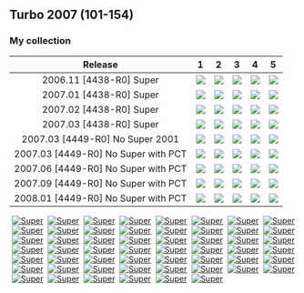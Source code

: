 ## Turbo 2007 (101-154)

### My collection

|               Release               |                                                                     1                                                                      |                                                                     2                                                                      |                                                                     3                                                                      |                                                                     4                                                                      |                                                                     5                                                                      |
|:-----------------------------------:|:------------------------------------------------------------------------------------------------------------------------------------------:|:------------------------------------------------------------------------------------------------------------------------------------------:|:------------------------------------------------------------------------------------------------------------------------------------------:|:------------------------------------------------------------------------------------------------------------------------------------------:|:------------------------------------------------------------------------------------------------------------------------------------------:|
|       2006.11 [4438-R0] Super       |             [<img src='thumbnails/outer/2006_11{4438-R0}[5]Super/1.5.png'>](thumbnails/outer/2006_11{4438-R0}[5]Super/1.5.png)             |             [<img src='thumbnails/outer/2006_11{4438-R0}[5]Super/2.5.png'>](thumbnails/outer/2006_11{4438-R0}[5]Super/2.5.png)             |             [<img src='thumbnails/outer/2006_11{4438-R0}[5]Super/3.5.png'>](thumbnails/outer/2006_11{4438-R0}[5]Super/3.5.png)             |             [<img src='thumbnails/outer/2006_11{4438-R0}[5]Super/4.5.png'>](thumbnails/outer/2006_11{4438-R0}[5]Super/4.5.png)             |             [<img src='thumbnails/outer/2006_11{4438-R0}[5]Super/5.5.png'>](thumbnails/outer/2006_11{4438-R0}[5]Super/5.5.png)             |
|       2007.01 [4438-R0] Super       |             [<img src='thumbnails/outer/2007_01{4438-R0}[5]Super/1.5.png'>](thumbnails/outer/2007_01{4438-R0}[5]Super/1.5.png)             |             [<img src='thumbnails/outer/2007_01{4438-R0}[5]Super/2.5.png'>](thumbnails/outer/2007_01{4438-R0}[5]Super/2.5.png)             |             [<img src='thumbnails/outer/2007_01{4438-R0}[5]Super/3.5.png'>](thumbnails/outer/2007_01{4438-R0}[5]Super/3.5.png)             |             [<img src='thumbnails/outer/2007_01{4438-R0}[5]Super/4.5.png'>](thumbnails/outer/2007_01{4438-R0}[5]Super/4.5.png)             |             [<img src='thumbnails/outer/2007_01{4438-R0}[5]Super/5.5.png'>](thumbnails/outer/2007_01{4438-R0}[5]Super/5.5.png)             |
|       2007.02 [4438-R0] Super       |             [<img src='thumbnails/outer/2007_02{4438-R0}[5]Super/1.5.png'>](thumbnails/outer/2007_02{4438-R0}[5]Super/1.5.png)             |             [<img src='thumbnails/outer/2007_02{4438-R0}[5]Super/2.5.png'>](thumbnails/outer/2007_02{4438-R0}[5]Super/2.5.png)             |             [<img src='thumbnails/outer/2007_02{4438-R0}[5]Super/3.5.png'>](thumbnails/outer/2007_02{4438-R0}[5]Super/3.5.png)             |             [<img src='thumbnails/outer/2007_02{4438-R0}[5]Super/4.5.png'>](thumbnails/outer/2007_02{4438-R0}[5]Super/4.5.png)             |             [<img src='thumbnails/outer/2007_02{4438-R0}[5]Super/5.5.png'>](thumbnails/outer/2007_02{4438-R0}[5]Super/5.5.png)             |
|       2007.03 [4438-R0] Super       |             [<img src='thumbnails/outer/2007_03{4438-R0}[5]Super/1.5.png'>](thumbnails/outer/2007_03{4438-R0}[5]Super/1.5.png)             |             [<img src='thumbnails/outer/2007_03{4438-R0}[5]Super/2.5.png'>](thumbnails/outer/2007_03{4438-R0}[5]Super/2.5.png)             |             [<img src='thumbnails/outer/2007_03{4438-R0}[5]Super/3.5.png'>](thumbnails/outer/2007_03{4438-R0}[5]Super/3.5.png)             |             [<img src='thumbnails/outer/2007_03{4438-R0}[5]Super/4.5.png'>](thumbnails/outer/2007_03{4438-R0}[5]Super/4.5.png)             |             [<img src='thumbnails/outer/2007_03{4438-R0}[5]Super/5.5.png'>](thumbnails/outer/2007_03{4438-R0}[5]Super/5.5.png)             |
|   2007.03 [4449-R0] No Super 2001   |         [<img src='/collection/gum_wrappers/kent/turbo//missed_outer.png'>](/collection/gum_wrappers/kent/turbo//missed_outer.png)         |         [<img src='/collection/gum_wrappers/kent/turbo//missed_outer.png'>](/collection/gum_wrappers/kent/turbo//missed_outer.png)         |         [<img src='/collection/gum_wrappers/kent/turbo//missed_outer.png'>](/collection/gum_wrappers/kent/turbo//missed_outer.png)         |         [<img src='/collection/gum_wrappers/kent/turbo//missed_outer.png'>](/collection/gum_wrappers/kent/turbo//missed_outer.png)         |         [<img src='/collection/gum_wrappers/kent/turbo//missed_outer.png'>](/collection/gum_wrappers/kent/turbo//missed_outer.png)         |
| 2007.03 [4449-R0] No Super with PCT | [<img src='thumbnails/outer/2007_03{4449-R0}[5]No_Super_with_PCT/1.5.png'>](thumbnails/outer/2007_03{4449-R0}[5]No_Super_with_PCT/1.5.png) | [<img src='thumbnails/outer/2007_03{4449-R0}[5]No_Super_with_PCT/2.5.png'>](thumbnails/outer/2007_03{4449-R0}[5]No_Super_with_PCT/2.5.png) | [<img src='thumbnails/outer/2007_03{4449-R0}[5]No_Super_with_PCT/3.5.png'>](thumbnails/outer/2007_03{4449-R0}[5]No_Super_with_PCT/3.5.png) | [<img src='thumbnails/outer/2007_03{4449-R0}[5]No_Super_with_PCT/4.5.png'>](thumbnails/outer/2007_03{4449-R0}[5]No_Super_with_PCT/4.5.png) | [<img src='thumbnails/outer/2007_03{4449-R0}[5]No_Super_with_PCT/5.5.png'>](thumbnails/outer/2007_03{4449-R0}[5]No_Super_with_PCT/5.5.png) |
| 2007.06 [4449-R0] No Super with PCT | [<img src='thumbnails/outer/2007_06{4449-R0}[5]No_Super_with_PCT/1.5.png'>](thumbnails/outer/2007_06{4449-R0}[5]No_Super_with_PCT/1.5.png) | [<img src='thumbnails/outer/2007_06{4449-R0}[5]No_Super_with_PCT/2.5.png'>](thumbnails/outer/2007_06{4449-R0}[5]No_Super_with_PCT/2.5.png) | [<img src='thumbnails/outer/2007_06{4449-R0}[5]No_Super_with_PCT/3.5.png'>](thumbnails/outer/2007_06{4449-R0}[5]No_Super_with_PCT/3.5.png) | [<img src='thumbnails/outer/2007_06{4449-R0}[5]No_Super_with_PCT/4.5.png'>](thumbnails/outer/2007_06{4449-R0}[5]No_Super_with_PCT/4.5.png) | [<img src='thumbnails/outer/2007_06{4449-R0}[5]No_Super_with_PCT/5.5.png'>](thumbnails/outer/2007_06{4449-R0}[5]No_Super_with_PCT/5.5.png) |
| 2007.09 [4449-R0] No Super with PCT | [<img src='thumbnails/outer/2007_09{4449-R0}[5]No_Super_with_PCT/1.5.png'>](thumbnails/outer/2007_09{4449-R0}[5]No_Super_with_PCT/1.5.png) | [<img src='thumbnails/outer/2007_09{4449-R0}[5]No_Super_with_PCT/2.5.png'>](thumbnails/outer/2007_09{4449-R0}[5]No_Super_with_PCT/2.5.png) | [<img src='thumbnails/outer/2007_09{4449-R0}[5]No_Super_with_PCT/3.5.png'>](thumbnails/outer/2007_09{4449-R0}[5]No_Super_with_PCT/3.5.png) | [<img src='thumbnails/outer/2007_09{4449-R0}[5]No_Super_with_PCT/4.5.png'>](thumbnails/outer/2007_09{4449-R0}[5]No_Super_with_PCT/4.5.png) | [<img src='thumbnails/outer/2007_09{4449-R0}[5]No_Super_with_PCT/5.5.png'>](thumbnails/outer/2007_09{4449-R0}[5]No_Super_with_PCT/5.5.png) |
| 2008.01 [4449-R0] No Super with PCT | [<img src='thumbnails/outer/2008_01{4449-R0}[5]No_Super_with_PCT/1.5.png'>](thumbnails/outer/2008_01{4449-R0}[5]No_Super_with_PCT/1.5.png) | [<img src='thumbnails/outer/2008_01{4449-R0}[5]No_Super_with_PCT/2.5.png'>](thumbnails/outer/2008_01{4449-R0}[5]No_Super_with_PCT/2.5.png) | [<img src='thumbnails/outer/2008_01{4449-R0}[5]No_Super_with_PCT/3.5.png'>](thumbnails/outer/2008_01{4449-R0}[5]No_Super_with_PCT/3.5.png) | [<img src='thumbnails/outer/2008_01{4449-R0}[5]No_Super_with_PCT/4.5.png'>](thumbnails/outer/2008_01{4449-R0}[5]No_Super_with_PCT/4.5.png) | [<img src='thumbnails/outer/2008_01{4449-R0}[5]No_Super_with_PCT/5.5.png'>](thumbnails/outer/2008_01{4449-R0}[5]No_Super_with_PCT/5.5.png) |

<span style="display: inline-block;">
	<a href='thumbnails/inner/101.5.png' title=''><img src='thumbnails/inner/101.5.png' alt=''></a>
	<a href='thumbnails/inner/101.super.5.png' title='Super'><img src='thumbnails/inner/101.super.5.png' alt='Super'></a>
</span>
<span style="display: inline-block;">
	<a href='thumbnails/inner/102.5.png' title=''><img src='thumbnails/inner/102.5.png' alt=''></a>
	<a href='thumbnails/inner/102.super.4.png' title='Super'><img src='thumbnails/inner/102.super.4.png' alt='Super'></a>
</span>
<span style="display: inline-block;">
	<a href='thumbnails/inner/103.3.png' title=''><img src='thumbnails/inner/103.3.png' alt=''></a>
	<a href='thumbnails/inner/103.super.4.png' title='Super'><img src='thumbnails/inner/103.super.4.png' alt='Super'></a>
</span>
<span style="display: inline-block;">
	<a href='thumbnails/inner/104.5.png' title=''><img src='thumbnails/inner/104.5.png' alt=''></a>
	<a href='thumbnails/inner/104.super.4.png' title='Super'><img src='thumbnails/inner/104.super.4.png' alt='Super'></a>
</span>
<span style="display: inline-block;">
	<a href='thumbnails/inner/105.5.png' title=''><img src='thumbnails/inner/105.5.png' alt=''></a>
	<a href='thumbnails/inner/105.super.5.png' title='Super'><img src='thumbnails/inner/105.super.5.png' alt='Super'></a>
</span>
<span style="display: inline-block;">
	<a href='thumbnails/inner/106.5.png' title=''><img src='thumbnails/inner/106.5.png' alt=''></a>
	<a href='thumbnails/inner/106.super.5.png' title='Super'><img src='thumbnails/inner/106.super.5.png' alt='Super'></a>
</span>
<span style="display: inline-block;">
	<a href='thumbnails/inner/107.5.png' title=''><img src='thumbnails/inner/107.5.png' alt=''></a>
	<a href='thumbnails/inner/107.super.4.png' title='Super'><img src='thumbnails/inner/107.super.4.png' alt='Super'></a>
</span>
<span style="display: inline-block;">
	<a href='thumbnails/inner/108.5.png' title=''><img src='thumbnails/inner/108.5.png' alt=''></a>
	<a href='thumbnails/inner/108.super.3.png' title='Super'><img src='thumbnails/inner/108.super.3.png' alt='Super'></a>
</span>
<span style="display: inline-block;">
	<a href='thumbnails/inner/109.5.png' title=''><img src='thumbnails/inner/109.5.png' alt=''></a>
	<a href='thumbnails/inner/109.super.5.png' title='Super'><img src='thumbnails/inner/109.super.5.png' alt='Super'></a>
</span>
<span style="display: inline-block;">
	<a href='thumbnails/inner/110.2.png' title=''><img src='thumbnails/inner/110.2.png' alt=''></a>
	<a href='thumbnails/inner/110.super.5.png' title='Super'><img src='thumbnails/inner/110.super.5.png' alt='Super'></a>
</span>
<span style="display: inline-block;">
	<a href='thumbnails/inner/111.2.png' title=''><img src='thumbnails/inner/111.2.png' alt=''></a>
	<a href='thumbnails/inner/111.super.5.png' title='Super'><img src='thumbnails/inner/111.super.5.png' alt='Super'></a>
</span>
<span style="display: inline-block;">
	<a href='thumbnails/inner/112.2.png' title=''><img src='thumbnails/inner/112.2.png' alt=''></a>
	<a href='thumbnails/inner/112.super.5.png' title='Super'><img src='thumbnails/inner/112.super.5.png' alt='Super'></a>
</span>
<span style="display: inline-block;">
	<a href='thumbnails/inner/113.2.png' title=''><img src='thumbnails/inner/113.2.png' alt=''></a>
	<a href='thumbnails/inner/113.super.5.png' title='Super'><img src='thumbnails/inner/113.super.5.png' alt='Super'></a>
</span>
<span style="display: inline-block;">
	<a href='thumbnails/inner/114.4.png' title=''><img src='thumbnails/inner/114.4.png' alt=''></a>
	<a href='thumbnails/inner/114.super.5.png' title='Super'><img src='thumbnails/inner/114.super.5.png' alt='Super'></a>
</span>
<span style="display: inline-block;">
	<a href='thumbnails/inner/115.2.png' title=''><img src='thumbnails/inner/115.2.png' alt=''></a>
	<a href='thumbnails/inner/115.super.5.png' title='Super'><img src='thumbnails/inner/115.super.5.png' alt='Super'></a>
</span>
<span style="display: inline-block;">
	<a href='thumbnails/inner/116.2.png' title=''><img src='thumbnails/inner/116.2.png' alt=''></a>
	<a href='thumbnails/inner/116.super.5.png' title='Super'><img src='thumbnails/inner/116.super.5.png' alt='Super'></a>
</span>
<span style="display: inline-block;">
	<a href='thumbnails/inner/117.2.png' title=''><img src='thumbnails/inner/117.2.png' alt=''></a>
	<a href='thumbnails/inner/117.super.4.png' title='Super'><img src='thumbnails/inner/117.super.4.png' alt='Super'></a>
</span>
<span style="display: inline-block;">
	<a href='thumbnails/inner/118.2.png' title=''><img src='thumbnails/inner/118.2.png' alt=''></a>
	<a href='thumbnails/inner/118.super.5.png' title='Super'><img src='thumbnails/inner/118.super.5.png' alt='Super'></a>
</span>
<span style="display: inline-block;">
	<a href='thumbnails/inner/119.4.png' title=''><img src='thumbnails/inner/119.4.png' alt=''></a>
	<a href='thumbnails/inner/119.super.5.png' title='Super'><img src='thumbnails/inner/119.super.5.png' alt='Super'></a>
</span>
<span style="display: inline-block;">
	<a href='thumbnails/inner/120.5.png' title=''><img src='thumbnails/inner/120.5.png' alt=''></a>
	<a href='thumbnails/inner/120.super.5.png' title='Super'><img src='thumbnails/inner/120.super.5.png' alt='Super'></a>
</span>
<span style="display: inline-block;">
	<a href='thumbnails/inner/121.5.png' title=''><img src='thumbnails/inner/121.5.png' alt=''></a>
	<a href='thumbnails/inner/121.super.5.png' title='Super'><img src='thumbnails/inner/121.super.5.png' alt='Super'></a>
</span>
<span style="display: inline-block;">
	<a href='thumbnails/inner/122.5.png' title=''><img src='thumbnails/inner/122.5.png' alt=''></a>
	<a href='thumbnails/inner/122.super.5.png' title='Super'><img src='thumbnails/inner/122.super.5.png' alt='Super'></a>
</span>
<span style="display: inline-block;">
	<a href='thumbnails/inner/123.5.png' title=''><img src='thumbnails/inner/123.5.png' alt=''></a>
	<a href='thumbnails/inner/123.super.5.png' title='Super'><img src='thumbnails/inner/123.super.5.png' alt='Super'></a>
</span>
<span style="display: inline-block;">
	<a href='thumbnails/inner/124.4.png' title=''><img src='thumbnails/inner/124.4.png' alt=''></a>
	<a href='thumbnails/inner/124.super.5.png' title='Super'><img src='thumbnails/inner/124.super.5.png' alt='Super'></a>
</span>
<span style="display: inline-block;">
	<a href='thumbnails/inner/125.5.png' title=''><img src='thumbnails/inner/125.5.png' alt=''></a>
	<a href='thumbnails/inner/125.super.5.png' title='Super'><img src='thumbnails/inner/125.super.5.png' alt='Super'></a>
</span>
<span style="display: inline-block;">
	<a href='thumbnails/inner/126.5.png' title=''><img src='thumbnails/inner/126.5.png' alt=''></a>
	<a href='thumbnails/inner/126.super.5.png' title='Super'><img src='thumbnails/inner/126.super.5.png' alt='Super'></a>
</span>
<span style="display: inline-block;">
	<a href='thumbnails/inner/127.5.png' title=''><img src='thumbnails/inner/127.5.png' alt=''></a>
	<a href='thumbnails/inner/127.super.5.png' title='Super'><img src='thumbnails/inner/127.super.5.png' alt='Super'></a>
</span>
<span style="display: inline-block;">
	<a href='thumbnails/inner/128.5.png' title=''><img src='thumbnails/inner/128.5.png' alt=''></a>
	<a href='thumbnails/inner/128.super.5.png' title='Super'><img src='thumbnails/inner/128.super.5.png' alt='Super'></a>
</span>
<span style="display: inline-block;">
	<a href='thumbnails/inner/129.5.png' title=''><img src='thumbnails/inner/129.5.png' alt=''></a>
	<a href='thumbnails/inner/129.super.5.png' title='Super'><img src='thumbnails/inner/129.super.5.png' alt='Super'></a>
</span>
<span style="display: inline-block;">
	<a href='thumbnails/inner/130.5.png' title=''><img src='thumbnails/inner/130.5.png' alt=''></a>
	<a href='thumbnails/inner/130.super.5.png' title='Super'><img src='thumbnails/inner/130.super.5.png' alt='Super'></a>
</span>
<span style="display: inline-block;">
	<a href='thumbnails/inner/131.5.png' title=''><img src='thumbnails/inner/131.5.png' alt=''></a>
	<a href='thumbnails/inner/131.super.5.png' title='Super'><img src='thumbnails/inner/131.super.5.png' alt='Super'></a>
</span>
<span style="display: inline-block;">
	<a href='thumbnails/inner/132.5.png' title=''><img src='thumbnails/inner/132.5.png' alt=''></a>
	<a href='thumbnails/inner/132.super.5.png' title='Super'><img src='thumbnails/inner/132.super.5.png' alt='Super'></a>
</span>
<span style="display: inline-block;">
	<a href='thumbnails/inner/133.5.png' title=''><img src='thumbnails/inner/133.5.png' alt=''></a>
	<a href='thumbnails/inner/133.super.5.png' title='Super'><img src='thumbnails/inner/133.super.5.png' alt='Super'></a>
</span>
<span style="display: inline-block;">
	<a href='thumbnails/inner/134.5.png' title=''><img src='thumbnails/inner/134.5.png' alt=''></a>
	<a href='thumbnails/inner/134.super.5.png' title='Super'><img src='thumbnails/inner/134.super.5.png' alt='Super'></a>
</span>
<span style="display: inline-block;">
	<a href='thumbnails/inner/135.5.png' title=''><img src='thumbnails/inner/135.5.png' alt=''></a>
	<a href='/collection/gum_wrappers/kent/turbo//missed.png' title='Super'><img src='/collection/gum_wrappers/kent/turbo//missed.png' alt='Super'></a>
</span>
<span style="display: inline-block;">
	<a href='thumbnails/inner/136.5.png' title=''><img src='thumbnails/inner/136.5.png' alt=''></a>
	<a href='thumbnails/inner/136.super.5.png' title='Super'><img src='thumbnails/inner/136.super.5.png' alt='Super'></a>
</span>
<span style="display: inline-block;">
	<a href='thumbnails/inner/137.2.png' title=''><img src='thumbnails/inner/137.2.png' alt=''></a>
	<a href='thumbnails/inner/137.super.5.png' title='Super'><img src='thumbnails/inner/137.super.5.png' alt='Super'></a>
</span>
<span style="display: inline-block;">
	<a href='thumbnails/inner/138.5.png' title=''><img src='thumbnails/inner/138.5.png' alt=''></a>
	<a href='thumbnails/inner/138.super.5.png' title='Super'><img src='thumbnails/inner/138.super.5.png' alt='Super'></a>
</span>
<span style="display: inline-block;">
	<a href='thumbnails/inner/139.3.png' title=''><img src='thumbnails/inner/139.3.png' alt=''></a>
	<a href='thumbnails/inner/139.super.5.png' title='Super'><img src='thumbnails/inner/139.super.5.png' alt='Super'></a>
</span>
<span style="display: inline-block;">
	<a href='thumbnails/inner/140.5.png' title=''><img src='thumbnails/inner/140.5.png' alt=''></a>
	<a href='thumbnails/inner/140.super.5.png' title='Super'><img src='thumbnails/inner/140.super.5.png' alt='Super'></a>
</span>
<span style="display: inline-block;">
	<a href='thumbnails/inner/141.5.png' title=''><img src='thumbnails/inner/141.5.png' alt=''></a>
	<a href='thumbnails/inner/141.super.5.png' title='Super'><img src='thumbnails/inner/141.super.5.png' alt='Super'></a>
</span>
<span style="display: inline-block;">
	<a href='thumbnails/inner/142.4.png' title=''><img src='thumbnails/inner/142.4.png' alt=''></a>
	<a href='thumbnails/inner/142.super.5.png' title='Super'><img src='thumbnails/inner/142.super.5.png' alt='Super'></a>
</span>
<span style="display: inline-block;">
	<a href='thumbnails/inner/143.5.png' title=''><img src='thumbnails/inner/143.5.png' alt=''></a>
	<a href='thumbnails/inner/143.super.4.png' title='Super'><img src='thumbnails/inner/143.super.4.png' alt='Super'></a>
</span>
<span style="display: inline-block;">
	<a href='thumbnails/inner/144.3.png' title=''><img src='thumbnails/inner/144.3.png' alt=''></a>
	<a href='thumbnails/inner/144.super.5.png' title='Super'><img src='thumbnails/inner/144.super.5.png' alt='Super'></a>
</span>
<span style="display: inline-block;">
	<a href='thumbnails/inner/145.5.png' title=''><img src='thumbnails/inner/145.5.png' alt=''></a>
	<a href='thumbnails/inner/145.super.5.png' title='Super'><img src='thumbnails/inner/145.super.5.png' alt='Super'></a>
</span>
<span style="display: inline-block;">
	<a href='thumbnails/inner/146.5.png' title=''><img src='thumbnails/inner/146.5.png' alt=''></a>
	<a href='thumbnails/inner/146.super.5.png' title='Super'><img src='thumbnails/inner/146.super.5.png' alt='Super'></a>
</span>
<span style="display: inline-block;">
	<a href='thumbnails/inner/147.5.png' title=''><img src='thumbnails/inner/147.5.png' alt=''></a>
	<a href='thumbnails/inner/147.super.5.png' title='Super'><img src='thumbnails/inner/147.super.5.png' alt='Super'></a>
</span>
<span style="display: inline-block;">
	<a href='thumbnails/inner/148.4.png' title=''><img src='thumbnails/inner/148.4.png' alt=''></a>
	<a href='thumbnails/inner/148.super.5.png' title='Super'><img src='thumbnails/inner/148.super.5.png' alt='Super'></a>
</span>
<span style="display: inline-block;">
	<a href='thumbnails/inner/149.5.png' title=''><img src='thumbnails/inner/149.5.png' alt=''></a>
	<a href='thumbnails/inner/149.super.5.png' title='Super'><img src='thumbnails/inner/149.super.5.png' alt='Super'></a>
</span>
<span style="display: inline-block;">
	<a href='thumbnails/inner/150.5.png' title=''><img src='thumbnails/inner/150.5.png' alt=''></a>
	<a href='thumbnails/inner/150.super.5.png' title='Super'><img src='thumbnails/inner/150.super.5.png' alt='Super'></a>
</span>
<span style="display: inline-block;">
	<a href='thumbnails/inner/151.2.png' title=''><img src='thumbnails/inner/151.2.png' alt=''></a>
	<a href='thumbnails/inner/151.super.5.png' title='Super'><img src='thumbnails/inner/151.super.5.png' alt='Super'></a>
</span>
<span style="display: inline-block;">
	<a href='thumbnails/inner/152.5.png' title=''><img src='thumbnails/inner/152.5.png' alt=''></a>
	<a href='thumbnails/inner/152.super.5.png' title='Super'><img src='thumbnails/inner/152.super.5.png' alt='Super'></a>
</span>
<span style="display: inline-block;">
	<a href='thumbnails/inner/153.5.png' title=''><img src='thumbnails/inner/153.5.png' alt=''></a>
	<a href='thumbnails/inner/153.super.5.png' title='Super'><img src='thumbnails/inner/153.super.5.png' alt='Super'></a>
</span>
<span style="display: inline-block;">
	<a href='thumbnails/inner/154.4.png' title=''><img src='thumbnails/inner/154.4.png' alt=''></a>
	<a href='thumbnails/inner/154.super.5.png' title='Super'><img src='thumbnails/inner/154.super.5.png' alt='Super'></a>
</span>

